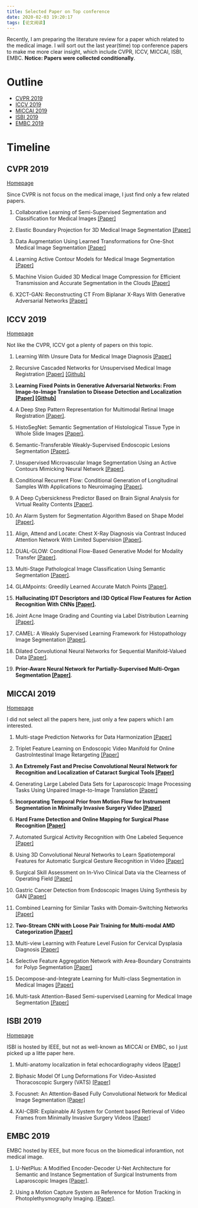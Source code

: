 ```yaml
---
title: Selected Paper on Top conference
date: 2020-02-03 19:20:17
tags: [论文阅读]
---
```


Recently, I am preparing the literature review for a paper which related to the medical image. I will sort out the last year(time) top conference papers to make me more clear insight, which include CVPR, ICCV, MICCAI, ISBI, EMBC. **Notice: Papers were collected conditionally**.

# Outline

  - [CVPR 2019](#cvpr-2019)
  - [ICCV 2019](#iccv-2019)
  - [MICCAI 2019](#miccai-2019)
  - [ISBI 2019](#isbi-2019)
  - [EMBC 2019](#embc-2019)

# Timeline

## CVPR 2019

[Homepage](http://openaccess.thecvf.com/CVPR2019.py) 

Since CVPR is not focus on the medical image, I just find only a few related papers.

1. Collaborative Learning of Semi-Supervised Segmentation and Classification for Medical Images [[Paper]](http://openaccess.thecvf.com/content_CVPR_2019/html/Zhou_Collaborative_Learning_of_Semi-Supervised_Segmentation_and_Classification_for_Medical_Images_CVPR_2019_paper.html)

2. Elastic Boundary Projection for 3D Medical Image Segmentation [[Paper]](http://openaccess.thecvf.com/content_CVPR_2019/html/Ni_Elastic_Boundary_Projection_for_3D_Medical_Image_Segmentation_CVPR_2019_paper.html)

3. Data Augmentation Using Learned Transformations for One-Shot Medical Image Segmentation [[Paper]](http://openaccess.thecvf.com/content_CVPR_2019/html/Zhao_Data_Augmentation_Using_Learned_Transformations_for_One-Shot_Medical_Image_Segmentation_CVPR_2019_paper.html)

4. Learning Active Contour Models for Medical Image Segmentation [[Paper]](http://openaccess.thecvf.com/content_CVPR_2019/html/Chen_Learning_Active_Contour_Models_for_Medical_Image_Segmentation_CVPR_2019_paper.html)

5. Machine Vision Guided 3D Medical Image Compression for Efficient Transmission and Accurate Segmentation in the Clouds [[Paper]](http://openaccess.thecvf.com/content_CVPR_2019/html/Liu_Machine_Vision_Guided_3D_Medical_Image_Compression_for_Efficient_Transmission_CVPR_2019_paper.html)

6. X2CT-GAN: Reconstructing CT From Biplanar X-Rays With Generative Adversarial Networks [[Paper]](http://openaccess.thecvf.com/content_CVPR_2019/html/Ying_X2CT-GAN_Reconstructing_CT_From_Biplanar_X-Rays_With_Generative_Adversarial_Networks_CVPR_2019_paper.html)



## ICCV 2019

[Homepage](http://openaccess.thecvf.com/ICCV2019.py)

Not like the CVPR, ICCV got a plenty of papers on this topic.

1. Learning With Unsure Data for Medical Image Diagnosis [[Paper]](http://openaccess.thecvf.com/content_ICCV_2019/papers/Wu_Learning_With_Unsure_Data_for_Medical_Image_Diagnosis_ICCV_2019_paper.pdf)

2. Recursive Cascaded Networks for Unsupervised Medical Image Registration [[Paper]](http://openaccess.thecvf.com/content_ICCV_2019/papers/Zhao_Recursive_Cascaded_Networks_for_Unsupervised_Medical_Image_Registration_ICCV_2019_paper.pdf) [[Github]](https://github.com/microsoft/Recursive-Cascaded-Networks)

3. **Learning Fixed Points in Generative Adversarial Networks: From Image-to-Image Translation to Disease Detection and Localization [[Paper]](http://openaccess.thecvf.com/content_ICCV_2019/papers/Siddiquee_Learning_Fixed_Points_in_Generative_Adversarial_Networks_From_Image-to-Image_Translation_ICCV_2019_paper.pdf) [[Github]](https://github.com/mahfuzmohammad/Fixed-Point-GAN)**

4. A Deep Step Pattern Representation for Multimodal Retinal Image Registration [[Paper]](http://openaccess.thecvf.com/content_ICCV_2019/html/Lee_A_Deep_Step_Pattern_Representation_for_Multimodal_Retinal_Image_Registration_ICCV_2019_paper.html).

5. HistoSegNet: Semantic Segmentation of Histological Tissue Type in Whole Slide Images [[Paper]](http://openaccess.thecvf.com/content_ICCV_2019/html/Chan_HistoSegNet_Semantic_Segmentation_of_Histological_Tissue_Type_in_Whole_Slide_ICCV_2019_paper.html).
 
6. Semantic-Transferable Weakly-Supervised Endoscopic Lesions Segmentation [[Paper]](http://openaccess.thecvf.com/content_ICCV_2019/html/Dong_Semantic-Transferable_Weakly-Supervised_Endoscopic_Lesions_Segmentation_ICCV_2019_paper.html).

7. Unsupervised Microvascular Image Segmentation Using an Active Contours Mimicking Neural Network [[Paper]](http://openaccess.thecvf.com/content_ICCV_2019/html/Gur_Unsupervised_Microvascular_Image_Segmentation_Using_an_Active_Contours_Mimicking_Neural_ICCV_2019_paper.html).

8. Conditional Recurrent Flow: Conditional Generation of Longitudinal Samples With Applications to Neuroimaging [[Paper]](http://openaccess.thecvf.com/content_ICCV_2019/html/Hwang_Conditional_Recurrent_Flow_Conditional_Generation_of_Longitudinal_Samples_With_Applications_ICCV_2019_paper.html).

9. A Deep Cybersickness Predictor Based on Brain Signal Analysis for Virtual Reality Contents [[Paper]](http://openaccess.thecvf.com/content_ICCV_2019/html/Kim_A_Deep_Cybersickness_Predictor_Based_on_Brain_Signal_Analysis_for_ICCV_2019_paper.html).

10. An Alarm System for Segmentation Algorithm Based on Shape Model [[Paper]](http://openaccess.thecvf.com/content_ICCV_2019/html/Liu_An_Alarm_System_for_Segmentation_Algorithm_Based_on_Shape_Model_ICCV_2019_paper.html).

11. Align, Attend and Locate: Chest X-Ray Diagnosis via Contrast Induced Attention Network With Limited Supervision [[Paper]](http://openaccess.thecvf.com/content_ICCV_2019/html/Liu_Align_Attend_and_Locate_Chest_X-Ray_Diagnosis_via_Contrast_Induced_ICCV_2019_paper.html).

12. DUAL-GLOW: Conditional Flow-Based Generative Model for Modality Transfer [[Paper]](http://openaccess.thecvf.com/content_ICCV_2019/html/Sun_DUAL-GLOW_Conditional_Flow-Based_Generative_Model_for_Modality_Transfer_ICCV_2019_paper.html).

13. Multi-Stage Pathological Image Classification Using Semantic Segmentation [[Paper]](http://openaccess.thecvf.com/content_ICCV_2019/html/Takahama_Multi-Stage_Pathological_Image_Classification_Using_Semantic_Segmentation_ICCV_2019_paper.html).

14. GLAMpoints: Greedily Learned Accurate Match Points [[Paper]](http://openaccess.thecvf.com/content_ICCV_2019/html/Truong_GLAMpoints_Greedily_Learned_Accurate_Match_Points_ICCV_2019_paper.html).

15. **Hallucinating IDT Descriptors and I3D Optical Flow Features for Action Recognition With CNNs [[Paper]](http://openaccess.thecvf.com/content_ICCV_2019/html/Wang_Hallucinating_IDT_Descriptors_and_I3D_Optical_Flow_Features_for_Action_ICCV_2019_paper.html).**

16. Joint Acne Image Grading and Counting via Label Distribution Learning [[Paper]](http://openaccess.thecvf.com/content_ICCV_2019/html/Wu_Joint_Acne_Image_Grading_and_Counting_via_Label_Distribution_Learning_ICCV_2019_paper.html).

17. CAMEL: A Weakly Supervised Learning Framework for Histopathology Image Segmentation [[Paper]](http://openaccess.thecvf.com/content_ICCV_2019/html/Xu_CAMEL_A_Weakly_Supervised_Learning_Framework_for_Histopathology_Image_Segmentation_ICCV_2019_paper.html).


18. Dilated Convolutional Neural Networks for Sequential Manifold-Valued Data [[Paper]](http://openaccess.thecvf.com/content_ICCV_2019/html/Zhen_Dilated_Convolutional_Neural_Networks_for_Sequential_Manifold-Valued_Data_ICCV_2019_paper.html).

19. **Prior-Aware Neural Network for Partially-Supervised Multi-Organ Segmentation [[Paper]](http://openaccess.thecvf.com/content_ICCV_2019/html/Zhou_Prior-Aware_Neural_Network_for_Partially-Supervised_Multi-Organ_Segmentation_ICCV_2019_paper.html)**.

## MICCAI 2019

[Homepage](https://link.springer.com/book/10.1007/978-3-030-32239-7)

I did not select all the papers here, just only a few papers which I am interested.

1. Multi-stage Prediction Networks for Data Harmonization [[Paper]](https://doi.org/10/ggj48m)

2. Triplet Feature Learning on Endoscopic Video Manifold for Online GastroIntestinal Image Retargeting [[Paper]](https://doi.org/10/ggj48n)

3. **An Extremely Fast and Precise Convolutional Neural Network for Recognition and Localization of Cataract Surgical Tools [[Paper]](https://doi.org/10/ggj48p)**

4. Generating Large Labeled Data Sets for Laparoscopic Image Processing Tasks Using Unpaired Image-to-Image Translation [[Paper]](https://doi.org/10/ggj48q)

5. **Incorporating Temporal Prior from Motion Flow for Instrument Segmentation in Minimally Invasive Surgery Video [[Paper]](https://doi.org/10/ggj48r)**

6. **Hard Frame Detection and Online Mapping for Surgical Phase Recognition [[Paper]](https://doi.org/10/ggchdx)**

7. Automated Surgical Activity Recognition with One Labeled Sequence [[Paper]](https://doi.org/10/ggj48s)

8. Using 3D Convolutional Neural Networks to Learn Spatiotemporal Features for Automatic Surgical Gesture Recognition in Video [[Paper]](https://doi.org/10/ggj48t)

9. Surgical Skill Assessment on In-Vivo Clinical Data via the Clearness of Operating Field [[Paper]](https://doi.org/10/ggj48v)

10. Gastric Cancer Detection from Endoscopic Images Using Synthesis by GAN [[Paper]](https://doi.org/10/ggj48w)

11. Combined Learning for Similar Tasks with Domain-Switching Networks [[Paper]](https://doi.org/10/ggj48x)

12. **Two-Stream CNN with Loose Pair Training for Multi-modal AMD Categorization [[Paper]](https://doi.org/10/ggj48z)**

13. Multi-view Learning with Feature Level Fusion for Cervical Dysplasia Diagnosis [[Paper]](https://doi.org/10/ggj483)

14. Selective Feature Aggregation Network with Area-Boundary Constraints for Polyp Segmentation [[Paper]](https://doi.org/10/ggj484)

15. Decompose-and-Integrate Learning for Multi-class Segmentation in Medical Images [[Paper]](https://doi.org/10/ggj485)

16. Multi-task Attention-Based Semi-supervised Learning for Medical Image Segmentation [[Paper]](https://doi.org/10/ggj486)

## ISBI 2019

[Homepage](https://dblp.org/db/conf/isbi/isbi2019)

ISBI is hosted by IEEE, but not as well-known as MICCAI or EMBC, so I just picked up a litte paper here.

1. Multi-anatomy localization in fetal echocardiography videos [[Paper]](https://doi.org/10/ggj49p)

2. Biphasic Model Of Lung Deformations For Video-Assisted Thoracoscopic Surgery (VATS) [[Paper]](https://doi.org/10/ggj49q)

3. Focusnet: An Attention-Based Fully Convolutional Network for Medical Image Segmentation [[Paper]](https://doi.org/10/ggj49r)

4. XAI-CBIR: Explainable AI System for Content based Retrieval of Video Frames from Minimally Invasive Surgery Videos [[Paper]](https://doi.org/10/ggj49s)

## EMBC 2019

EMBC hosted by IEEE, but more focus on the biomedical inforamtion, not medical image.

1. U-NetPlus: A Modified Encoder-Decoder U-Net Architecture for Semantic and Instance Segmentation of Surgical Instruments from Laparoscopic Images [[Paper]](https://doi.org/10/ggj492).

2. Using a Motion Capture System as Reference for Motion Tracking in Photoplethysmography Imaging. [[Paper]](https://doi.org/10/ggj49z).